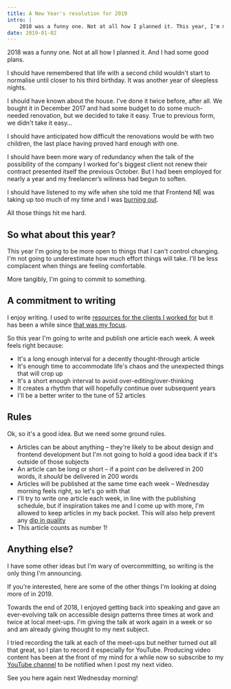 ```yaml
---
title: A New Year's resolution for 2019
intro: |
    2018 was a funny one. Not at all how I planned it. This year, I'm making one commitment – to write and publish a blog article each and every week.
date: 2019-01-02
---
```


2018 was a funny one. Not at all how I planned it. And I had some good plans.

I should have remembered that life with a second child wouldn't start to normalise until closer to his third birthday. It was another year of sleepless nights.

I should have known about the house. I've done it twice before, after all. We bought it in December 2017 and had some budget to do some much-needed renovation, but we decided to take it easy. True to previous form, we didn't take it easy…

I should have anticipated how difficult the renovations would be with two children, the last place having proved hard enough with one.

I should have been more wary of redundancy when the talk of the possibility of the company I worked for's biggest client not renew their contract presented itself the previous October. But I had been employed for nearly a year and my freelancer’s wiliness had begun to soften.

I should have listened to my wife when she told me that Frontend NE was taking up too much of my time and I was [burning out](/blog/leaving-the-frontend-ne-meet-up).

All those things hit me hard.


## So what about this year?

This year I'm going to be more open to things that I can't control changing. I'm not going to underestimate how much effort things will take. I'll be less complacent when things are feeling comfortable.

More tangibly, I'm going to commit to something.


## A commitment to writing

I enjoy writing. I used to write [resources for the clients I worked for](/resources) but it has been a while since [that was my focus](/blog/a-shift-in-focus).

So this year I'm going to write and publish one article each week. A week feels right because:

- It's a long enough interval for a decently thought-through article
- It's enough time to accommodate life's chaos and the unexpected things that will crop up
- It's a short enough interval to avoid over-editing/over-thinking
- It creates a rhythm that will hopefully continue over subsequent years
- I'll be a better writer to the tune of 52 articles


## Rules

Ok, so it's a good idea. But we need some ground rules.

- Articles can be about anything – they're likely to be about design and frontend development but I'm not going to hold a good idea back if it's outside of those subjects
- An article can be long or short – if a point *can* be delivered in 200 words, it *should* be delivered in 200 words
- Articles will be published at the same time each week – Wednesday morning feels right, so let's go with that
- I'll try to write one article each week, in line with the publishing schedule, but if inspiration takes me and I come up with more, I'm allowed to keep articles in my back pocket. This will also help prevent any [dip in quality](https://twitter.com/KevnGibsn/status/1080788095912607744)
- This article counts as number 1!


## Anything else?

I have some other ideas but I'm wary of overcommitting, so writing is the only thing I'm announcing.

If you're interested, here are some of the other things I'm looking at doing more of in 2019.

Towards the end of 2018, I enjoyed getting back into speaking and gave an ever-evolving talk on accessible design patterns three times at work and twice at local meet-ups. I'm giving the talk at work again in a week or so and am already giving thought to my next subject.

I tried recording the talk at each of the meet-ups but neither turned out all that great, so I plan to record it especially for YouTube. Producing video content has been at the front of my mind for a while now so subscribe to my [YouTube channel](https://www.youtube.com/tempertemper) to be notified when I post my next video.

See you here again next Wednesday morning!
